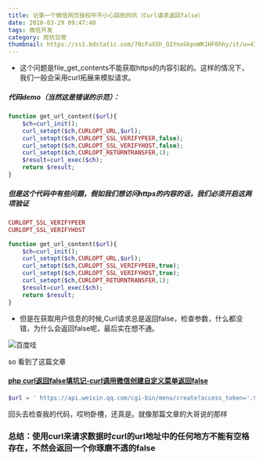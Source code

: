 ```yaml
---
title: 记录一个微信网页授权中不小心踩到的坑（Curl请求返回false）
date: 2018-03-29 09:47:40
tags: 微信开发
category: 爬坑日常 
thumbnail: https://ss1.bdstatic.com/70cFuXSh_Q1YnxGkpoWK1HF6hhy/it/u=436013150,3405885141&fm=26&gp=0.jpg
---
```


* 这个问题是file_get_contents不能获取https的内容引起的。这样的情况下，我们一般会采用curl拓展来模拟请求。

##### 代码demo（当然这是错误的示范）：
```php
function get_url_content($url){
    $ch=curl_init();
    curl_setopt($ch,CURLOPT_URL,$url);
    curl_setopt($ch,CURLOPT_SSL_VERIFYPEER,false);
    curl_setopt($ch,CURLOPT_SSL_VERIFYHOST,false);
    curl_setopt($ch,CURLOPT_RETURNTRANSFER,1);
    $result=curl_exec($ch);
    return $result;
}

```
##### 但是这个代码中有些问题，假如我们想访问https的内容的话，我们必须开启这两项验证
```php
CURLOPT_SSL_VERIFYPEER
CURLOPT_SSL_VERIFYHOST
```

```php
function get_url_content($url){
    $ch=curl_init();
    curl_setopt($ch,CURLOPT_URL,$url);
    curl_setopt($ch,CURLOPT_SSL_VERIFYPEER,true);
    curl_setopt($ch,CURLOPT_SSL_VERIFYHOST,true);
    curl_setopt($ch,CURLOPT_RETURNTRANSFER,1);
    $result=curl_exec($ch);
    return $result;
}
```

* 但是在获取用户信息的时候,Curl请求总是返回false，检查参数，什么都没错，为什么会返回false呢，最后实在想不通。

![百度哇](https://timgsa.baidu.com/timg?image&quality=80&size=b9999_10000&sec=1522296265531&di=96cd2e42640c8e5f6c3574b3eeed7904&imgtype=jpg&src=http%3A%2F%2Fimg0.imgtn.bdimg.com%2Fit%2Fu%3D2917263305%2C2408849530%26fm%3D214%26gp%3D0.jpg)

so 看到了这篇文章  

#### [php curl返回false填坑记-curl调用微信创建自定义菜单返回false](https://blog.csdn.net/marswill/article/details/71123253)
```php
$url = ' https://api.weixin.qq.com/cgi-bin/menu/create?access_token='.$accessToken;
```
回头去检查我的代码，哎哟卧槽，还真是。就像那篇文章的大哥说的那样

### 总结：使用curl来请求数据时curl的url地址中的任何地方不能有空格存在，不然会返回一个你琢磨不透的false